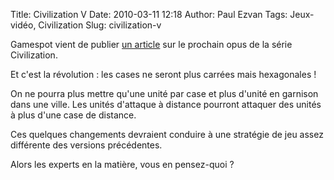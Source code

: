 Title: Civilization V
Date: 2010-03-11 12:18
Author: Paul Ezvan
Tags: Jeux-vidéo, Civilization
Slug: civilization-v

Gamespot vient de publier [un
article](http://gdc.gamespot.com/story/6253246/civilization-v-impressions-first-look?tag=latest-highlights;title;3)
sur le prochain opus de la série Civilization.  

Et c'est la révolution : les cases ne seront plus carrées mais
hexagonales !  

On ne pourra plus mettre qu'une unité par case et plus d'unité en
garnison dans une ville. Les unités d'attaque à distance pourront
attaquer des unités à plus d'une case de distance.  

Ces quelques changements devraient conduire à une stratégie de jeu assez
différente des versions précédentes.  

Alors les experts en la matière, vous en pensez-quoi ?

